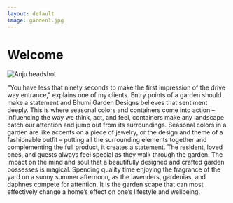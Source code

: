 ```yaml
---
layout: default
image: garden1.jpg
---
```


# Welcome

<img src="{{ site.baseurl }}/assets/headshot.jpg" alt="Anju headshot" class="profile-pic"/>

"You have less that ninety seconds to make the first impression of the drive way entrance," explains one of my clients. Entry points of a garden should make a statement and Bhumi Garden Designs believes that sentiment deeply. This is where seasonal colors and containers come into action – influencing the way we think, act, and feel, containers make any landscape catch our attention and jump out from its surroundings. Seasonal colors in a garden are like accents on a piece of jewelry, or the design and theme of a fashionable outfit – putting all the surrounding elements together and complementing the full product, it creates a statement. The resident, loved ones, and guests always feel special as they walk through the garden. The impact on the mind and soul that a beautifully designed and crafted garden possesses is magical. Spending quality time enjoying the fragrance of the yard on a sunny summer afternoon, as the lavenders, gardenias, and daphnes compete for attention. It is the garden scape that can most effectively change a home’s effect on one’s lifestyle and wellbeing.        

<br/>
